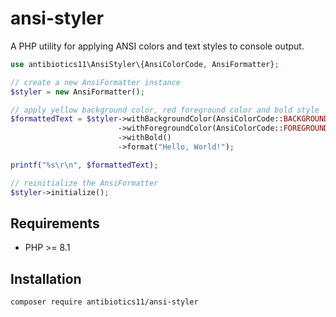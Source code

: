 # ansi-styler
A PHP utility for applying ANSI colors and text styles to console output.

```php
use antibiotics11\AnsiStyler\{AnsiColorCode, AnsiFormatter};

// create a new AnsiFormatter instance
$styler = new AnsiFormatter();

// apply yellow background color, red foreground color and bold style
$formattedText = $styler->withBackgroundColor(AnsiColorCode::BACKGROUND_YELLOW)
                        ->withForegroundColor(AnsiColorCode::FOREGROUND_RED)
                        ->withBold()
                        ->format("Hello, World!");

printf("%s\r\n", $formattedText);

// reinitialize the AnsiFormatter
$styler->initialize();
```

## Requirements

- PHP >= 8.1

## Installation

```bash
composer require antibiotics11/ansi-styler
```